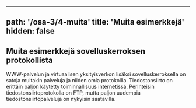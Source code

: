 
---
path: '/osa-3/4-muita'
title: 'Muita esimerkkejä'
hidden: false
---

## Muita esimerkkejä sovelluskerroksen protokollista

WWW-palvelun ja virtuaalisen yksityisverkon lisäksi sovelluskerroksella on satoja muitakin palveluja ja niiden omia protokollia. Tiedostonsiirto on erittäin paljon käytetty toiminnallisuus internetissä. Perinteisin tiedostonsiirtoprotokolla on FTP, mutta paljon uudempia tiedostonsiirtopalveluja on nykyisin saatavilla.
